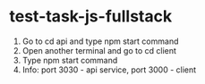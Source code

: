 # test-task-js-fullstack
1. Go to cd api and type npm start command
2. Open another terminal and go to cd client
3. Type npm start command
4. Info: port 3030 - api service, port 3000 - client